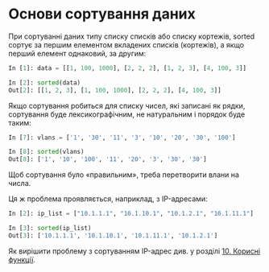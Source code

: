 # Основи сортування даних

При сортуванні даних типу списку списків або списку кортежів, sorted сортує за
першим елементом вкладених списків (кортежів), а якщо перший елемент однаковий,
за другим:

```python
In [1]: data = [[1, 100, 1000], [2, 2, 2], [1, 2, 3], [4, 100, 3]]

In [2]: sorted(data)
Out[2]: [[1, 2, 3], [1, 100, 1000], [2, 2, 2], [4, 100, 3]]
```

Якщо сортування робиться для списку чисел, які записані як рядки, сортування
буде лексикографічним, не натуральним і порядок буде таким:

```python
In [7]: vlans = ['1', '30', '11', '3', '10', '20', '30', '100']

In [8]: sorted(vlans)
Out[8]: ['1', '10', '100', '11', '20', '3', '30', '30']
```

Щоб сортування було «правильним», треба перетворити влани на числа.

Ця ж проблема проявляється, наприклад, з IP-адресами:

```python
In [2]: ip_list = ["10.1.1.1", "10.1.10.1", "10.1.2.1", "10.1.11.1"]

In [3]: sorted(ip_list)
Out[3]: ['10.1.1.1', '10.1.10.1', '10.1.11.1', '10.1.2.1']
```

Як вирішити проблему з сортуванням IP-адрес див. у розділі [10. Корисні функції](https://pyneng.readthedocs.io/ru/latest/book/10_useful_functions/index.html).

